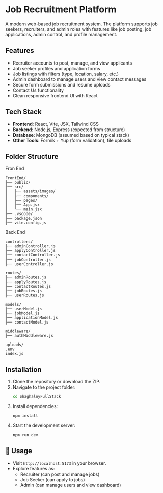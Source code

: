 # Job Recruitment Platform

A modern web-based job recruitment system. The platform supports job seekers, recruiters, and admin roles with features like job posting, job applications, admin control, and profile management.

##  Features

-  Recruiter accounts to post, manage, and view applicants
-  Job seeker profiles and application forms
-  Job listings with filters (type, location, salary, etc.)
-  Admin dashboard to manage users and view contact messages
-  Secure form submissions and resume uploads
-  Contact Us functionality
-  Clean responsive frontend UI with React

##  Tech Stack

- **Frontend**: React, Vite, JSX, Tailwind CSS
- **Backend**: Node.js, Express (expected from structure)
- **Database**: MongoDB (assumed based on typical stack)
- **Other Tools**: Formik + Yup (form validation), file uploads

## Folder Structure 
Fron End

```
FrontEnd/
├── public/
├── src/
│   ├── assets/images/
│   ├── components/
│   ├── pages/
│   ├── App.jsx
│   └── main.jsx
├── .vscode/
├── package.json
├── vite.config.js
```
Back End
```
controllers/
├── adminController.js
├── applyController.js
├── contactController.js
├── jobController.js
├── userController.js

routes/
├── adminRoutes.js
├── applyRoutes.js
├── contactRoutes.js
├── jobRoutes.js
├── userRoutes.js

models/
├── userModel.js
├── jobModel.js
├── applicationModel.js
├── contactModel.js

middleware/
├── authMiddleware.js

uploads/ 
.env
index.js
```
## Installation

1. Clone the repository or download the ZIP.
2. Navigate to the project folder:
   ```bash
   cd ShaghalnyFullStack
   
   ```
3. Install dependencies:
   ```bash
   npm install
   ```
4. Start the development server:
   ```bash
   npm run dev
   ```

## 🧪 Usage

- Visit `http://localhost:5173` in your browser.
- Explore features as:
  - Recruiter (can post and manage jobs)
  - Job Seeker (can apply to jobs)
  - Admin (can manage users and view dashboard)



